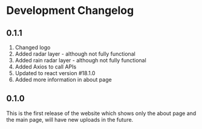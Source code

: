 # Development Changelog

## 0.1.1

1. Changed logo
1. Added radar layer - although not fully functional
1. Added rain radar layer - although not fully functional
1. Added Axios to call APIs
1. Updated to react version #18.1.0
1. Added more information in about page

## 0.1.0

This is the first release of the website which shows only the about page and the main page, will have new uploads in the future.
